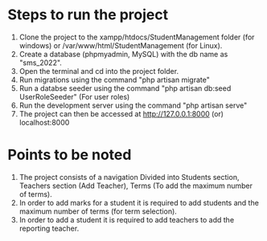 <h1>Steps to run the project</h1>

1. Clone the project to the xampp/htdocs/StudentManagement folder (for windows) or /var/www/html/StudentManagement (for Linux).
2. Create a database (phpmyadmin, MySQL) with the db name as "sms_2022".
2. Open the terminal and cd into the project folder.
3. Run migrations using the command "php artisan migrate"
4. Run a databse seeder using the command "php artisan db:seed UserRoleSeeder" (For user roles)
5. Run the development server using the command "php artisan serve"
6. The project can then be accessed at http://127.0.0.1:8000 (or) localhost:8000

<h1>Points to be noted</h1>

1. The project consists of a navigation Divided into Students section, Teachers section (Add Teacher), Terms (To add the maximum number of terms).
2. In order to add marks for a student it is required to add students and the maximum number of terms (for term selection).
3. In order to add a student it is required to add teachers to add the reporting teacher.
